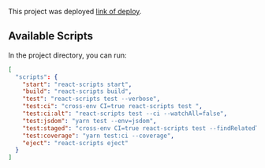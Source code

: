 This project was deployed [link of deploy](https://cart-reactjs.netlify.app/).

## Available Scripts

In the project directory, you can run:

```JSON
[  
  "scripts": {
    "start": "react-scripts start",
    "build": "react-scripts build",
    "test": "react-scripts test --verbose",
    "test:ci": "cross-env CI=true react-scripts test ",
    "test:ci:alt": "react-scripts test --ci --watchAll=false",
    "test:jsdom": "yarn test --env=jsdom",
    "test:staged": "cross-env CI=true react-scripts test --findRelatedTests",
    "test:coverage": "yarn test:ci --coverage",
    "eject": "react-scripts eject"
  }
]
```
